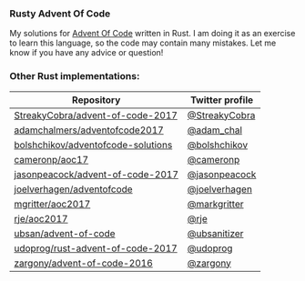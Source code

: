 ### Rusty Advent Of Code

My solutions for [Advent Of Code](http://adventofcode.com) written in Rust. I am doing it as an
exercise to learn this language, so the code may contain many mistakes. Let me know if you have any
advice or question!

### Other Rust implementations:

| Repository | Twitter profile |
|--|--|
| [StreakyCobra/advent-of-code-2017](https://github.com/StreakyCobra/advent-of-code-2017) | [@StreakyCobra](https://twitter.com/StreakyCobra) |
| [adamchalmers/adventofcode2017](https://github.com/adamchalmers/adventofcode2017) | [@adam_chal](https://twitter.com/adam_chal) |
| [bolshchikov/adventofcode-solutions](https://github.com/bolshchikov/adventofcode-solutions) | [@bolshchikov](https://twitter.com/bolshchikov) |
| [cameronp/aoc17](https://github.com/cameronp/aoc17) | [@cameronp](https://twitter.com/cameronp) |
| [jasonpeacock/advent-of-code-2017](https://github.com/jasonpeacock/advent-of-code-2017) | [@jasonpeacock](https://twitter.com/jasonpeacock) |
| [joelverhagen/adventofcode](https://github.com/joelverhagen/adventofcode) | [@joelverhagen](https://twitter.com/joelverhagen) |
| [mgritter/aoc2017](https://github.com/mgritter/aoc2017) | [@markgritter](https://twitter.com/markgritter) |
| [rje/aoc2017](https://github.com/rje/aoc2017) | [@rje](https://twitter.com/rje) |
| [ubsan/advent-of-code](https://github.com/ubsan/advent-of-code) | [@ubsanitizer](https://twitter.com/ubsanitizer) |
| [udoprog/rust-advent-of-code-2017](https://github.com/udoprog/rust-advent-of-code-2017) | [@udoprog](https://twitter.com/udoprog) |
| [zargony/advent-of-code-2016](https://github.com/zargony/advent-of-code-2016) | [@zargony](https://twitter.com/zargony) |
